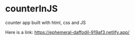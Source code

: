 # counterInJS
counter app built with html, css and JS

Here is a link: https://ephemeral-daffodil-919af3.netlify.app/
